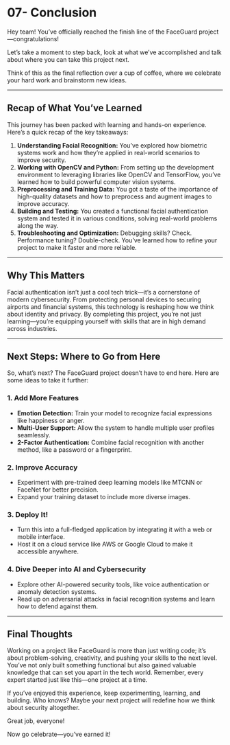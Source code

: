 # 07- Conclusion

Hey team! You’ve officially reached the finish line of the FaceGuard project—congratulations!

Let’s take a moment to step back, look at what we’ve accomplished and talk about where you can take this project next.

Think of this as the final reflection over a cup of coffee, where we celebrate your hard work and brainstorm new ideas.

---

## Recap of What You’ve Learned

This journey has been packed with learning and hands-on experience. Here’s a quick recap of the key takeaways:

1. **Understanding Facial Recognition:** You’ve explored how biometric systems work and how they’re applied in real-world scenarios to improve security.
2. **Working with OpenCV and Python:** From setting up the development environment to leveraging libraries like OpenCV and TensorFlow, you’ve learned how to build powerful computer vision systems.
3. **Preprocessing and Training Data:** You got a taste of the importance of high-quality datasets and how to preprocess and augment images to improve accuracy.
4. **Building and Testing:** You created a functional facial authentication system and tested it in various conditions, solving real-world problems along the way.
5. **Troubleshooting and Optimization:** Debugging skills? Check. Performance tuning? Double-check. You’ve learned how to refine your project to make it faster and more reliable.

---

## Why This Matters

Facial authentication isn’t just a cool tech trick—it’s a cornerstone of modern cybersecurity. From protecting personal devices to securing airports and financial systems, this technology is reshaping how we think about identity and privacy. By completing this project, you’re not just learning—you’re equipping yourself with skills that are in high demand across industries.

---

## Next Steps: Where to Go from Here

So, what’s next? The FaceGuard project doesn’t have to end here. Here are some ideas to take it further:

### 1. **Add More Features**
   - **Emotion Detection:** Train your model to recognize facial expressions like happiness or anger.
   - **Multi-User Support:** Allow the system to handle multiple user profiles seamlessly.
   - **2-Factor Authentication:** Combine facial recognition with another method, like a password or a fingerprint.

### 2. **Improve Accuracy**
   - Experiment with pre-trained deep learning models like MTCNN or FaceNet for better precision.
   - Expand your training dataset to include more diverse images.

### 3. **Deploy It!**
   - Turn this into a full-fledged application by integrating it with a web or mobile interface.
   - Host it on a cloud service like AWS or Google Cloud to make it accessible anywhere.

### 4. **Dive Deeper into AI and Cybersecurity**
   - Explore other AI-powered security tools, like voice authentication or anomaly detection systems.
   - Read up on adversarial attacks in facial recognition systems and learn how to defend against them.

---

## Final Thoughts

Working on a project like FaceGuard is more than just writing code; it’s about problem-solving, creativity, and pushing your skills to the next level. You’ve not only built something functional but also gained valuable knowledge that can set you apart in the tech world. Remember, every expert started just like this—one project at a time.


If you’ve enjoyed this experience, keep experimenting, learning, and building. Who knows? Maybe your next project will redefine how we think about security altogether.


Great job, everyone!

Now go celebrate—you’ve earned it!
